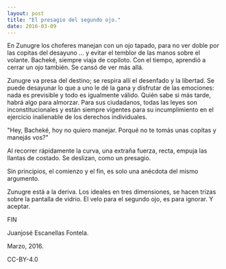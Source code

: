 ```yaml
---
layout: post
title: "El presagio del segundo ojo."
date: 2016-03-09
---
```


En Zunugre los choferes manejan con un ojo tapado, para no ver doble por
las copitas del desayuno ... y evitar el temblor de las manos sobre el volante. Bacheké, siempre viaja de copiloto. Con el tiempo, aprendió a cerrar un ojo también. Se cansó de ver más allá. 

Zunugre va presa del destino; se respira allí el desenfado y la
libertad. Se puede desayunar lo que a uno le dé la gana y disfrutar de
las emociones: nada es previsible y todo es igualmente válido. Quién
sabe si más tarde, habrá algo para almorzar. Para sus ciudadanos, todas
las leyes son inconstitucionales y están siempre vigentes para su
incumplimiento en el ejercicio inalienable de los derechos individuales.

"Hey, Bacheké, hoy no quiero manejar. Porqué no te tomás unas copitas y manejás vos?"

Al recorrer rápidamente la curva, una extraña fuerza, recta, empuja las
llantas de costado. Se deslizan, como un presagio. 

Sin principios, el comienzo y el fin, es solo una anécdota del mismo
argumento. 

Zunugre está a la deriva.  Los ideales en tres dimensiones, se hacen
trizas sobre la pantalla de vidrio.  El velo para el segundo ojo, es
para ignorar. Y aceptar.

FIN

Juanjosé Escanellas Fontela.

Marzo, 2016.

CC-BY-4.0

